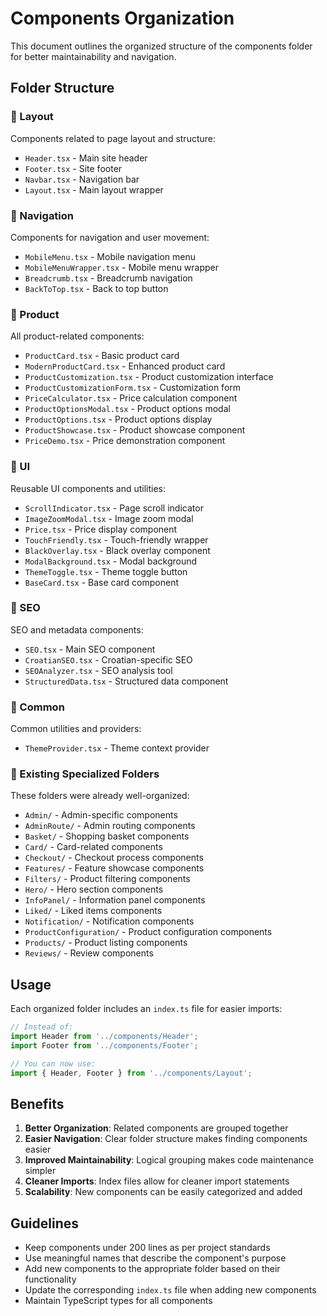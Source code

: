 # Components Organization

This document outlines the organized structure of the components folder for better maintainability and navigation.

## Folder Structure

### 📁 Layout
Components related to page layout and structure:
- `Header.tsx` - Main site header
- `Footer.tsx` - Site footer
- `Navbar.tsx` - Navigation bar
- `Layout.tsx` - Main layout wrapper

### 📁 Navigation
Components for navigation and user movement:
- `MobileMenu.tsx` - Mobile navigation menu
- `MobileMenuWrapper.tsx` - Mobile menu wrapper
- `Breadcrumb.tsx` - Breadcrumb navigation
- `BackToTop.tsx` - Back to top button

### 📁 Product
All product-related components:
- `ProductCard.tsx` - Basic product card
- `ModernProductCard.tsx` - Enhanced product card
- `ProductCustomization.tsx` - Product customization interface
- `ProductCustomizationForm.tsx` - Customization form
- `PriceCalculator.tsx` - Price calculation component
- `ProductOptionsModal.tsx` - Product options modal
- `ProductOptions.tsx` - Product options display
- `ProductShowcase.tsx` - Product showcase component
- `PriceDemo.tsx` - Price demonstration component

### 📁 UI
Reusable UI components and utilities:
- `ScrollIndicator.tsx` - Page scroll indicator
- `ImageZoomModal.tsx` - Image zoom modal
- `Price.tsx` - Price display component
- `TouchFriendly.tsx` - Touch-friendly wrapper
- `BlackOverlay.tsx` - Black overlay component
- `ModalBackground.tsx` - Modal background
- `ThemeToggle.tsx` - Theme toggle button
- `BaseCard.tsx` - Base card component

### 📁 SEO
SEO and metadata components:
- `SEO.tsx` - Main SEO component
- `CroatianSEO.tsx` - Croatian-specific SEO
- `SEOAnalyzer.tsx` - SEO analysis tool
- `StructuredData.tsx` - Structured data component

### 📁 Common
Common utilities and providers:
- `ThemeProvider.tsx` - Theme context provider

### 📁 Existing Specialized Folders
These folders were already well-organized:
- `Admin/` - Admin-specific components
- `AdminRoute/` - Admin routing components
- `Basket/` - Shopping basket components
- `Card/` - Card-related components
- `Checkout/` - Checkout process components
- `Features/` - Feature showcase components
- `Filters/` - Product filtering components
- `Hero/` - Hero section components
- `InfoPanel/` - Information panel components
- `Liked/` - Liked items components
- `Notification/` - Notification components
- `ProductConfiguration/` - Product configuration components
- `Products/` - Product listing components
- `Reviews/` - Review components

## Usage

Each organized folder includes an `index.ts` file for easier imports:

```typescript
// Instead of:
import Header from '../components/Header';
import Footer from '../components/Footer';

// You can now use:
import { Header, Footer } from '../components/Layout';
```

## Benefits

1. **Better Organization**: Related components are grouped together
2. **Easier Navigation**: Clear folder structure makes finding components easier
3. **Improved Maintainability**: Logical grouping makes code maintenance simpler
4. **Cleaner Imports**: Index files allow for cleaner import statements
5. **Scalability**: New components can be easily categorized and added

## Guidelines

- Keep components under 200 lines as per project standards
- Use meaningful names that describe the component's purpose
- Add new components to the appropriate folder based on their functionality
- Update the corresponding `index.ts` file when adding new components
- Maintain TypeScript types for all components 